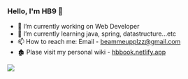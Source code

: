 ### Hello, I'm HB9 👋

- 🔭 I’m currently working on Web Developer
- 🌱 I’m currently learning java, spring, datastructure...etc
- 📫 How to reach me: Email - beammeupplzz@gmail.com
- 🏚 Plase visit my personal wiki - [hbbook.netlify.app](hbbook.netlify.app)
<!-- - 😄 Pronouns: She/Her
- ⚡ Fun fact: ...
- 👯 I’m looking to collaborate on ... 
- 🤔 I’m looking for help with ...
- 💬 Ask me about ... -->

<!-- <a href="github.com/hanbyul9">
<img align="center" src="https://github-readme-stats.vercel.app/api/top-langs/?username=hanbyul9&&show_icons=true&theme=light&line-height=27"></a> -->
<a href="github.com/hanbyul9">
<img align="center" src="https://github-readme-stats.vercel.app/api?username=hanbyul9&&show_icons=true&theme=light&hide_langs_below=1"></a>

<div align="center">
